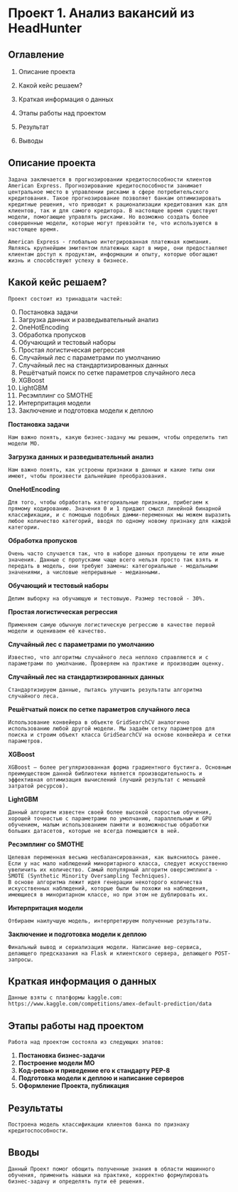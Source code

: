 # Проект 1. Анализ вакансий из HeadHunter 

 ## Оглавление  
  1. Описание проекта
  
  2. Какой кейс решаем?

  3. Краткая информация о данных
  
  4. Этапы работы над проектом

  5. Результат
  
  6. Выводы

## Описание проекта

    Задача заключается в прогнозировании кредитоспособности клиентов American Express. Прогнозирование кредитоспособности занимает центральное место в управлении рисками в сфере потребительского кредитования. Такое прогнозирование позволяет банкам оптимизировать кредитные решения, что приводит к рационализации кредитования как для клиентов, так и для самого кредитора. В настоящее время существуют модели, помогающие управлять рисками. Но возможно создать более совершенные модели, которые могут превзойти те, что используются в настоящее время.

    American Express - глобально интегрированная платежная компания. Являясь крупнейшим эмитентом платежных карт в мире, они предоставляют клиентам доступ к продуктам, информации и опыту, которые обогащают жизнь и способствуют успеху в бизнесе.




## Какой кейс решаем? 

    Проект состоит из тринадцати частей:

0. Постановка задачи
1. Загрузка данных и разведывательный анализ
2. OneHotEncoding
3. Обработка пропусков
4. Обучающий и тестовый наборы
5. Простая логистическая регрессия
6. Случайный лес с параметрами по умолчанию
7. Случайный лес на стандартизированных данных
8. Решётчатый поиск по сетке параметров случайного леса
9. XGBoost
10. LightGBM
11. Ресэмплинг со SMOTHE
12. Интерпритация модели
13. Заключение и подготовка модели к деплою


**Постановка задачи**

    Нам важно понять, какую бизнес-задачу мы решаем, чтобы определить тип модели МО.

**Загрузка данных и разведывательный анализ**

    Нам важно понять, как устроены признаки в данных и какие типы они имеют, чтобы произвести дальнейшие преобразования.

**OneHotEncoding**

    Для того, чтобы обработать категориальные признаки, прибегаем к прямому кодированию. Значения 0 и 1 придают смысл линейной бинарной классификации, и с помощью подобных дамми-переменных мы можем выразить любое количество категорий, вводя по одному новому признаку для каждой категории.

**Обработка пропусков**

    Очень часто случается так, что в наборе данных пропущены те или иные значения. Данные с пропусками чаще всего нельзя просто так взять и передать в модель, они требуют замены: категориальные - модальными значениями, а числовые непрерывные - медианными.


**Обучающий и тестовый наборы**

    Делим выборку на обучающую и тестовыую. Размер тестовой - 30%.

**Простая логистическая регрессия**

    Применяем самую обычную логистическую регрессию в качестве первой модели и оцениваем её качество.

**Случайный лес с параметрами по умолчанию**

    Известно, что алгоритмы случайного леса неплохо справляются и с параметрами по умолчанию. Проверяем на практике и производим оценку.

**Случайный лес на стандартизированных данных**

    Стандартизируем данные, пытаясь улучшить результаты алгоритма случайного леса.

**Решётчатый поиск по сетке параметров случайного леса**

    Использование конвейера в объекте GridSearchCV аналогично использованию любой другой модели. Мы задаём сетку параметров для поиска и строим объект класса GridSearchCV на основе конвейера и сетки параметров.

**XGBoost**

    XGBoost – более регуляризованная форма градиентного бустинга. Основным преимуществом данной библиотеки является производительность и эффективная оптимизация вычислений (лучший результат с меньшей затратой ресурсов).

**LightGBM**

    Данный алгоритм известен своей более высокой скоростью обучения, хорошей точностью с параметрами по умолчанию, параллельным и GPU обучением, малым использованием памяти и возможностью обработки больших датасетов, которые не всегда помещаются в ней.

**Ресэмплинг со SMOTHE**

    Целевая переменная весьма несбалансированная, как выяснилось ранее. Если у нас мало наблюдений миноритарного класса, следует искусственно увеличить их количество. Самый популярный алгоритм оверсэмплинга - SMOTE (Synthetic Minority Oversampling Techniques).  
    В основе алгоритма лежит идея генерации некоторого количества искусственных наблюдений, которые были бы похожи на наблюдения, имеющиеся в миноритарном классе, но при этом не дублировать их.

**Интерпритация модели**

    Отбираем наилучшую модель, интерпретируем полученные результаты.

**Заключение и подготовка модели к деплою**

    Финальный вывод и сериализация модели. Написание вер-сервиса, делающего предсказания на Flask и клиентского сервера, делающего POST-запросы.


 

## Краткая информация о данных 

    Данные взяты с платформы kaggle.com:  
    https://www.kaggle.com/competitions/amex-default-prediction/data



## Этапы работы над проектом

    Работа над проектом состояла из следующих эпатов: 
1. **Постановка бизнес-задачи**
2. **Построение модели МО**
3. **Код-ревью и приведение его к стандарту РЕР-8**
4. **Подготовка модели к деплою и написание серверов**
5. **Оформление Проекта, публикация**



## Результаты

    Построена модель классификации клиентов банка по признаку кредитоспособности.



## Вводы

    Данный Проект помог обощить полученные знания в области машинного обучения, применить навыки на практике, корректно формулировать бизнес-задачу и определять пути её решения.


